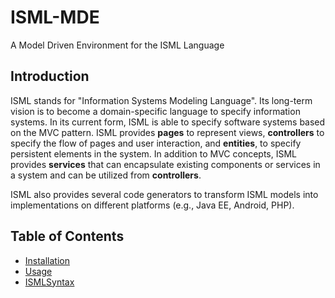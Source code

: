 # ISML-MDE
A Model Driven Environment for the ISML Language

## Introduction
ISML stands for "Information Systems Modeling Language". Its long-term vision is to become a domain-specific language to specify information systems. In its current form, ISML is able to specify software systems based on the MVC pattern. ISML provides __pages__ to represent views, __controllers__ to specify the flow of pages and user interaction, and __entities__, to specify persistent elements in the system. In addition to MVC concepts, ISML provides __services__ that can encapsulate existing components or services in a system and can be utilized from __controllers__.

ISML also provides several code generators to transform ISML models into implementations on different platforms (e.g., Java EE, Android, PHP).

## Table of Contents

- [Installation](doc/installation.md)
- [Usage](doc/usage.md)
- [ISMLSyntax](doc/syntax.md)
